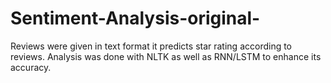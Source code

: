 # Sentiment-Analysis-original-
Reviews were given in text format it predicts star rating according to reviews. Analysis was done with NLTK as well as RNN/LSTM to enhance its accuracy.
